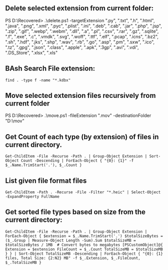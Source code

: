 ## Delete selected extension from current folder:
PS D:\Recovered> .\delete.ps1 -targetExtension ".py", ".txt", ".h", ".html", ".java", ".png", ".xml", ".pyc", ".plist", ".ini", ".deb", ".cab", ".jar", ".php", ".jsp", ".zip", ".gif", ".webp", ".webm", ".dll", ".a", ".pl", ".csv", ".rar", ".gz", ".sqlite", ".f", ".exe", ".c", ".vmdk", ".svg", ".woff", ".ttf", ".elf", ".pcap", ".icns", ".bz2", ".sh", ".hdf", ".jks", ".shp", ".wav", ".rb", ".go", ".asp", ".pm", ".sxw", ".ico", ".tz", ".gpg", ".json", ".class", ".apple", ".apk", ".3gp", ".avi", ".vdi", ".DS_Store", ".xlsx", ".xls"

## BAsh Search File extension:
`find . -type f -name "*.kdbx"`

## Move selected extension files recursively from current folder
PS D:\Recovered> .\move.ps1 -fileExtension ".mov" -destinationFolder "D:\mov\"


## Get Count of each type (by extension) of files in current directory.
`Get-ChildItem -File -Recurse -Path . | Group-Object Extension | Sort-Object Count -Descending | ForEach-Object { "{0}: {1}" -f $_.Name.TrimStart('.'), $_.Count }`


## List given file format files
`Get-ChildItem -Path . -Recurse -File -Filter "*.heic" | Select-Object -ExpandProperty FullName`

## Get sorted file types based on size from the current directory:

`Get-ChildItem -File -Recurse -Path . |
    Group-Object Extension |
    ForEach-Object {
        $extension = $_.Name.TrimStart('.')
        $totalSizeBytes = ($_.Group | Measure-Object Length -Sum).Sum
        $totalSizeMB = $totalSizeBytes / 1MB  # Convert bytes to megabytes
        [PSCustomObject]@{
            Extension = $extension
            FileCount = $_.Count
            TotalSizeMB = $totalSizeMB
        }
    } |
    Sort-Object TotalSizeMB -Descending |
    ForEach-Object {
        "{0}: {1} files, Total Size: {2:N2} MB" -f $_.Extension, $_.FileCount, $_.TotalSizeMB
    }`



